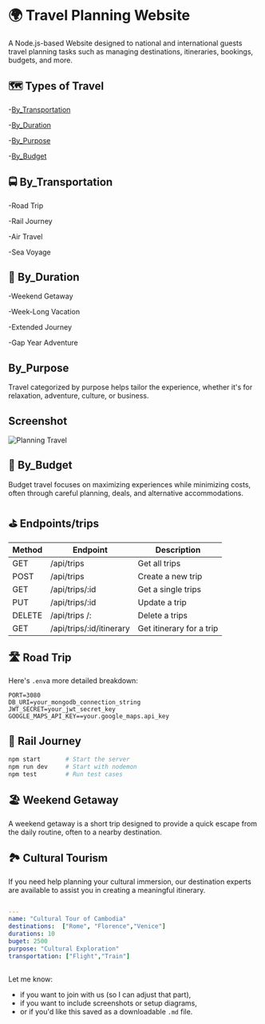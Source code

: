 # 🌍 Travel Planning Website
A Node.js-based Website designed to national and international guests travel planning tasks such as managing destinations, itineraries, bookings, budgets, and more.

## 🗺 Types of Travel
-[By_Transportation](#By_Transportation)

-[By_Duration](#By_Duration)

-[By_Purpose](#By_Purpose)

-[By_Budget](#By_Budget)


## 🚍 By_Transportation
-Road Trip

-Rail Journey

-Air Travel

-Sea Voyage

## 🧭 By_Duration
-Weekend Getaway

-Week-Long Vacation

-Extended Journey

-Gap Year Adventure

## By_Purpose
Travel categorized by purpose helps tailor the experience, whether it's for relaxation, adventure, culture, or business.

## Screenshot

![Planning Travel](./image/cambodia.jpg)

## 💸 By_Budget
Budget travel focuses on maximizing experiences while minimizing costs, often through careful planning, deals, and alternative accommodations.

## ⛳️ Endpoints/trips


| Method | Endpoint      | Description  |
|--------|---------------|--------------|
| GET    | /api/trips    | Get all trips|
| POST   | /api/trips    | Create a new trip|
| GET    | /api/trips/:id    | Get a single trips|
| PUT   | /api/trips/:id    | Update a trip|
| DELETE   | /api/trips /:   | Delete a trips|
| GET   | /api/trips/:id/itinerary    | Get itinerary for a trip|

## 🛣 Road Trip

Here's `.env`a more detailed breakdown:
```env
PORT=3080
DB_URI=your_mongodb_connection_string
JWT_SECRET=your_jwt_secret_key
GOOGLE_MAPS_API_KEY==your.google_maps.api_key
```

## 🚈 Rail Journey
```bash
npm start       # Start the server
npm run dev     # Start with nodemon
npm test        # Run test cases
```
## 🏖 Weekend Getaway
A weekend getaway is a short trip designed to provide a quick escape from the daily routine, often to a nearby destination.

## 🏞 Cultural Tourism
If you need help planning your cultural immersion, our destination experts are available to assist you in creating a meaningful itinerary.
```yaml

---
name: "Cultural Tour of Cambodia"
destinations:  ["Rome", "Florence","Venice"]
durations: 10 
buget: 2500
purpose: "Cultural Exploration"
transportation: ["Flight","Train"]
 


```
Let me know:
- if you want to join with us (so I can adjust that part),
- if you want to include screenshots or setup diagrams,
- or if you'd like this saved as a downloadable `.md` file.
```

